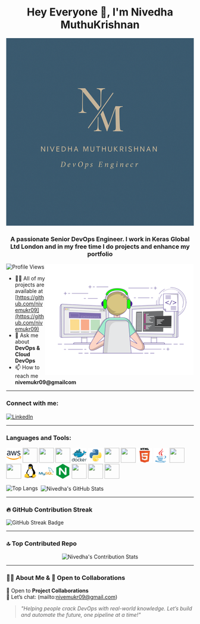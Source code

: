 <h1 align="center">Hey Everyone 👋, I'm Nivedha MuthuKrishnan</h1>

<div align="center">
  <img src="https://github.com/nivemukr09/nivemukr09/blob/0efbf675104d61c13c7897e4027ed66b58dee205/NMK%20LOGO.png" alt="NM Logo">
</div>

<h3 align="center">A passionate Senior DevOps Engineer. I work in Keras Global Ltd London and in my free time I do projects and enhance my portfolio</h3>

<p align="center">
  <a href="https://github.com/nivemukr09"></a>
  <a href="https://linkedin.com/in/nivedha-muthu-krishnan">
  </a>
</p>

<img align="right" alt="Coding" width="400" src="https://raw.githubusercontent.com/devSouvik/devSouvik/master/gif3.gif">

<p align="left">
  <img src="https://komarev.com/ghpvc/?username=nivemukr09&label=Profile%20views&color=0e75b6&style=flat" alt="Profile Views" />
</p>

- 👨‍💻 All of my projects are available at [https://github.com/nivemukr09](https://github.com/nivemukr09)  
- 💬 Ask me about **DevOps & Cloud DevOps**  
- 📫 How to reach me **nivemukr09@gmailcom**

---

<h3 align="left">Connect with me:</h3>
<p align="left">
  <a href="https://linkedin.com/in/nivedha-muthu-krishnan" target="blank"><img align="center" src="https://raw.githubusercontent.com/rahuldkjain/github-profile-readme-generator/master/src/images/icons/Social/linked-in-alt.svg" alt="LinkedIn" height="30" width="40" /></a>
</p>

---

<h3 align="left">Languages and Tools:</h3>
<p align="left">
  <img src="https://raw.githubusercontent.com/devicons/devicon/master/icons/amazonwebservices/amazonwebservices-original-wordmark.svg" width="40" height="40"/>
  <img src="https://www.vectorlogo.zone/logos/microsoft_azure/microsoft_azure-icon.svg" width="40" height="40"/>
  <img src="https://www.vectorlogo.zone/logos/gnu_bash/gnu_bash-icon.svg" width="40" height="40"/>
  <img src="https://www.vectorlogo.zone/logos/circleci/circleci-icon.svg" width="40" height="40"/>
  <img src="https://raw.githubusercontent.com/devicons/devicon/master/icons/docker/docker-original-wordmark.svg" width="40" height="40"/>
  <img src="https://raw.githubusercontent.com/devicons/devicon/master/icons/python/python-original.svg" width="40" height="40"/>
  <img src="https://www.vectorlogo.zone/logos/git-scm/git-scm-icon.svg" width="40" height="40"/>
  <img src="https://www.vectorlogo.zone/logos/grafana/grafana-icon.svg" width="40" height="40"/>
  <img src="https://raw.githubusercontent.com/devicons/devicon/master/icons/html5/html5-original-wordmark.svg" width="40" height="40"/>
  <img src="https://raw.githubusercontent.com/devicons/devicon/master/icons/java/java-original.svg" width="40" height="40"/>
  <img src="https://www.vectorlogo.zone/logos/jenkins/jenkins-icon.svg" width="40" height="40"/>
  <img src="https://www.vectorlogo.zone/logos/kubernetes/kubernetes-icon.svg" width="40" height="40"/>
  <img src="https://raw.githubusercontent.com/devicons/devicon/master/icons/linux/linux-original.svg" width="40" height="40"/>
  <img src="https://raw.githubusercontent.com/devicons/devicon/master/icons/mysql/mysql-original-wordmark.svg" width="40" height="40"/>
  <img src="https://raw.githubusercontent.com/devicons/devicon/master/icons/nginx/nginx-original.svg" width="40" height="40"/>
  <img src="https://www.vectorlogo.zone/logos/getpostman/getpostman-icon.svg" width="40" height="40"/>
  <img src="https://raw.githubusercontent.com/detain/svg-logos/780f25886640cef088af994181646db2f6b1a3f8/svg/selenium-logo.svg" width="40" height="40"/>
  <img src="https://www.vectorlogo.zone/logos/springio/springio-icon.svg" width="40" height="40"/>
</p>


<p><img align="left" src="https://git-hub-streak-stats.vercel.app?user=nivemukr09&theme=merko&hide_border=true" alt="Top Langs" /></p>

<p>&nbsp;
  <img align="center" 
       src="https://github-readme-stats.vercel.app/api?username=nivemukr09&show_icons=true&locale=en&theme=vue&hide_border=true" 
       alt="Nivedha's GitHub Stats" />
</p>


---
### 🔥 GitHub Contribution Streak

![GitHub Streak Badge](https://img.shields.io/badge/GitHub%20Streak-Active-brightgreen?logo=github&style=for-the-badge)

---

### 🔝 Top Contributed Repo
<p align="center">
  <img src="https://github-contributor-stats.vercel.app/api?username=nivemukr09&limit=5&theme=flat&combine_all_yearly_contributions=true" alt="Nivedha's Contribution Stats" />
</p>

---

### 👨‍💼 About Me & 🤝 Open to Collaborations
 
🤝 Open to **Project Collaborations**    
📧 Let’s chat: (mailto:nivemukr09@gmail.com)

> *"Helping people crack DevOps with real-world knowledge. Let’s build and automate the future, one pipeline at a time!"*
